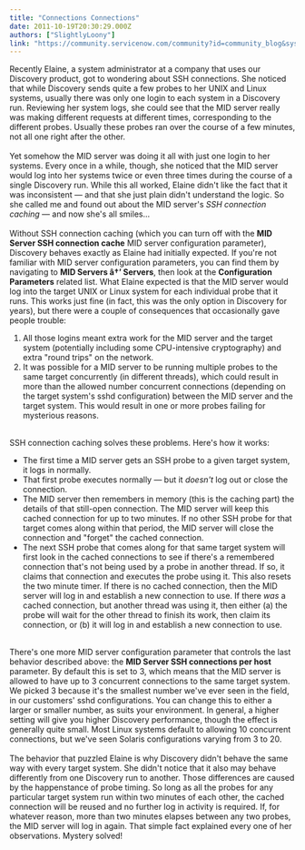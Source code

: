 ```yaml
---
title: "Connections Connections"
date: 2011-10-19T20:30:29.000Z
authors: ["SlightlyLoony"]
link: "https://community.servicenow.com/community?id=community_blog&sys_id=b0ecea65dbd0dbc01dcaf3231f96196b"
---
```

<p><span class="asset-asset_lightbox-Small asset-align-right"><a href="/files/SlightlyLoony/smiling_baby.png" rel="lightbox"><img rel="lightbox" src="http://community.service-now.com/files/imagecache/Small/SlightlyLoony/smiling_baby.png" alt="" title="" class="imagecache imagecache-Small" /></a></span>Recently Elaine, a system administrator at a company that uses our Discovery product, got to wondering about SSH connections. She noticed that while Discovery sends quite a few probes to her UNIX and Linux systems, usually there was only one login to each system in a Discovery run. Reviewing her system logs, she could see that the MID server really was making different requests at different times, corresponding to the different probes. Usually these probes ran over the course of a few minutes, not all one right after the other. <br /><br />Yet somehow the MID server was doing it all with just one login to her systems. Every once in a while, though, she noticed that the MID server would log into her systems twice or even three times during the course of a single Discovery run. While this all worked, Elaine didn't like the fact that it was inconsistent — and that she just plain didn't understand the logic. So she called me and found out about the MID server's <i>SSH connection caching</i> — and now she's all smiles...<br /><!--break--><br />Without SSH connection caching (which you can turn off with the <b>MID Server SSH connection cache</b> MID server configuration parameter), Discovery behaves exactly as Elaine had initially expected. If you're not familiar with MID server configuration parameters, you can find them by navigating to <b>MID Servers â†’ Servers</b>, then look at the <b>Configuration Parameters</b> related list. What Elaine expected is that the MID server would log into the target UNIX or Linux system for each individual probe that it runs. This works just fine (in fact, this was the only option in Discovery for years), but there were a couple of consequences that occasionally gave people trouble:<br /><ol><li>All those logins meant extra work for the MID server and the target system (potentially including some CPU-intensive cryptography) and extra "round trips" on the network.</li><li>It was possible for a MID server to be running multiple probes to the same target concurrently (in different threads), which could result in more than the allowed number concurrent connections (depending on the target system's sshd configuration) between the MID server and the target system. This would result in one or more probes failing for mysterious reasons.</li></ol><br />SSH connection caching solves these problems. Here's how it works:<br /><ul><li>The first time a MID server gets an SSH probe to a given target system, it logs in normally.</li><li>That first probe executes normally — but it <i>doesn't</i> log out or close the connection.</li><li>The MID server then remembers in memory (this is the caching part) the details of that still-open connection. The MID server will keep this cached connection for up to two minutes. If no other SSH probe for that target comes along within that period, the MID server will close the connection and "forget" the cached connection.</li><li>The next SSH probe that comes along for that same target system will first look in the cached connections to see if there's a remembered connection that's not being used by a probe in another thread. If so, it claims that connection and executes the probe using it. This also resets the two minute timer. If there is no cached connection, then the MID server will log in and establish a new connection to use. If there <i>was</i> a cached connection, but another thread was using it, then either (a) the probe will wait for the other thread to finish its work, then claim its connection, or (b) it will log in and establish a new connection to use.</li></ul><br />There's one more MID server configuration parameter that controls the last behavior described above: the <b>MID Server SSH connections per host</b> parameter. By default this is set to 3, which means that the MID server is allowed to have up to 3 concurrent connections to the same target system. We picked 3 because it's the smallest number we've ever seen in the field, in our customers' sshd configurations. You can change this to either a larger or smaller number, as suits your environment. In general, a higher setting will give you higher Discovery performance, though the effect is generally quite small. Most Linux systems default to allowing 10 concurrent connections, but we've seen Solaris configurations varying from 3 to 20.<br /><br />The behavior that puzzled Elaine is why Discovery didn't behave the same way with every target system. She didn't notice that it also may behave differently from one Discovery run to another. Those differences are caused by the happenstance of probe timing. So long as all the probes for any particular target system run within two minutes of each other, the cached connection will be reused and no further log in activity is required. If, for whatever reason, more than two minutes elapses between any two probes, the MID server will log in again. That simple fact explained every one of her observations. Mystery solved!</p>